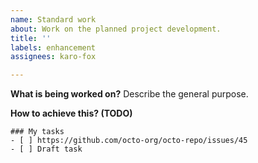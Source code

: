 ```yaml
---
name: Standard work
about: Work on the planned project development.
title: ''
labels: enhancement
assignees: karo-fox

---
```


**What is being worked on?**
Describe the general purpose.

**How to achieve this? (TODO)**
```[tasklist]
### My tasks
- [ ] https://github.com/octo-org/octo-repo/issues/45
- [ ] Draft task
```

